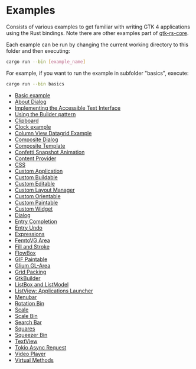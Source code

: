# Examples

Consists of various examples to get familiar with writing GTK 4 applications using the Rust bindings. Note there are other examples part of [gtk-rs-core](https://github.com/gtk-rs/gtk-rs-core/tree/main/examples).

Each example can be run by changing the current working directory to this folder and then executing:

```bash
cargo run --bin [example_name]
```

For example, if you want to run the example in subfolder "basics", execute:

```bash
cargo run --bin basics
```

- [Basic example](./basics/)
- [About Dialog](./about_dialog/)
- [Implementing the Accessible Text Interface](./accessible_text/)
- [Using the Builder pattern](./builder_pattern/)
- [Clipboard](./clipboard/)
- [Clock example](./clock/)
- [Column View Datagrid Example](./column_view_datagrid/)
- [Composite Dialog](./composite_dialog/)
- [Composite Template](./composite_template/)
- [Confetti Snapshot Animation](./confetti_snapshot_animation/)
- [Content Provider](./content_provider/)
- [CSS](./css/)
- [Custom Application](./custom_application/)
- [Custom Buildable](./custom_buildable/)
- [Custom Editable](./custom_editable/)
- [Custom Layout Manager](./custom_layout_manager/)
- [Custom Orientable](./custom_orientable/)
- [Custom Paintable](./custom_paintable/)
- [Custom Widget](./custom_widget/)
- [Dialog](./dialog/)
- [Entry Completion](./entry_completion/)
- [Entry Undo](./entry_undo/)
- [Expressions](./expressions/)
- [FemtoVG Area](./femtovg_area/)
- [Fill and Stroke](./fill_and_stroke/)
- [FlowBox](./flow_box/)
- [GIF Paintable](./gif_paintable/)
- [Glium GL-Area](./glium_gl_area/)
- [Grid Packing](./grid_packing)
- [GtkBuilder](./gtk_builder/)
- [ListBox and ListModel](./list_box_model/)
- [ListView: Applications Launcher](./list_view_apps_launcher/)
- [Menubar](./menubar/)
- [Rotation Bin](./rotation_bin/)
- [Scale](./scale/)
- [Scale Bin](./scale_bin/)
- [Search Bar](./search_bar/)
- [Squares](./squares/)
- [Squeezer Bin](./squeezer_bin/)
- [TextView](./text_viewer/)
- [Tokio Async Request](./tokio_async_request/)
- [Video Player](./video_player/)
- [Virtual Methods](./virtual_methods/)

